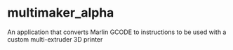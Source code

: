# multimaker_alpha
An application that converts Marlin GCODE to instructions to be used with a custom multi-extruder 3D printer
